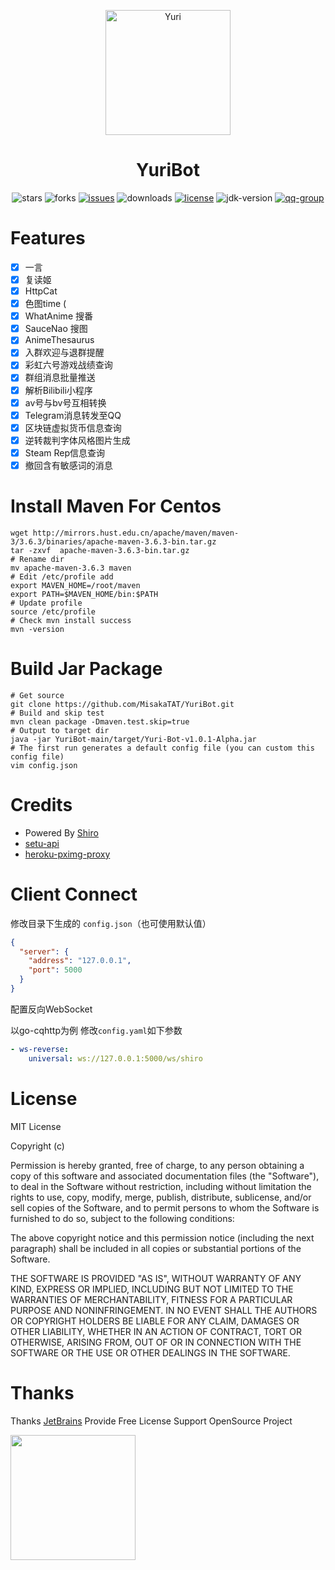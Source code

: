 <p align="center">
  <a href="https://mikuac.com/archives/675"><img src="https://mikuac.com/images/yuri.jpg" width="200" height="200" alt="Yuri"></a>
</p>

<div align="center">

# YuriBot

</div>

<p align="center">
    <img src="https://img.shields.io/github/stars/MisakaTAT/YuriBot?style=flat-square" alt="stars">
    <img src="https://img.shields.io/github/forks/MisakaTAT/YuriBot?style=flat-square" alt="forks">
    <a href="https://github.com/MisakaTAT/YuriBot/issues"><img src="https://img.shields.io/github/issues/MisakaTAT/YuriBot?style=flat-square" alt="issues"></a>
    <img src="https://img.shields.io/github/downloads/MisakaTAT/YuriBot/total?style=flat-square?style=flat-square" alt="downloads">
    <a href="https://github.com/MisakaTAT/YuriBot/blob/main/LICENSE"><img src="https://img.shields.io/github/license/MisakaTAT/YuriBot?style=flat-square" alt="license"></a>
    <img src="https://img.shields.io/badge/jdk-15+-brightgreen.svg?style=flat-square" alt="jdk-version">
    <a href="https://qm.qq.com/cgi-bin/qm/qr?k=Fl3-G9irYp84ng7LAFlTvqrOGIFHdufR&jump_from=webapi"><img src="https://img.shields.io/badge/QQ群-204219849-brightgreen.svg?style=flat-square" alt="qq-group"></a>
</p>

# Features
- [x] 一言
- [x] 复读姬
- [x] HttpCat
- [x] 色图time (
- [x] WhatAnime 搜番
- [x] SauceNao 搜图
- [x] AnimeThesaurus
- [x] 入群欢迎与退群提醒
- [x] 彩虹六号游戏战绩查询
- [x] 群组消息批量推送
- [x] 解析Bilibili小程序
- [x] av号与bv号互相转换
- [x] Telegram消息转发至QQ
- [x] 区块链虚拟货币信息查询
- [x] 逆转裁判字体风格图片生成
- [x] Steam Rep信息查询
- [x] 撤回含有敏感词的消息

# Install Maven For Centos
```shell
wget http://mirrors.hust.edu.cn/apache/maven/maven-3/3.6.3/binaries/apache-maven-3.6.3-bin.tar.gz
tar -zxvf  apache-maven-3.6.3-bin.tar.gz
# Rename dir
mv apache-maven-3.6.3 maven
# Edit /etc/profile add
export MAVEN_HOME=/root/maven
export PATH=$MAVEN_HOME/bin:$PATH
# Update profile
source /etc/profile
# Check mvn install success
mvn -version
```

# Build Jar Package
```shell
# Get source
git clone https://github.com/MisakaTAT/YuriBot.git
# Build and skip test
mvn clean package -Dmaven.test.skip=true
# Output to target dir
java -jar YuriBot-main/target/Yuri-Bot-v1.0.1-Alpha.jar
# The first run generates a default config file (you can custom this config file)
vim config.json
```

# Credits
* Powered By [Shiro](https://github.com/MisakaTAT/Shiro)
* [setu-api](https://api.lolicon.app/#/setu)
* [heroku-pximg-proxy](https://github.com/Tsuk1ko/heroku-pximg-proxy)

# Client Connect
修改目录下生成的 `config.json`（也可使用默认值）
```json
{
  "server": {
    "address": "127.0.0.1",
    "port": 5000
  }
}
```
配置反向WebSocket

以go-cqhttp为例 修改`config.yaml`如下参数
```yaml
- ws-reverse:
    universal: ws://127.0.0.1:5000/ws/shiro
```

# License
MIT License

Copyright (c) <year> <copyright holders>

Permission is hereby granted, free of charge, to any person obtaining a copy of this software and associated documentation files (the "Software"), to deal in the Software without restriction, including without limitation the rights to use, copy, modify, merge, publish, distribute, sublicense, and/or sell copies of the Software, and to permit persons to whom the Software is furnished to do so, subject to the following conditions:

The above copyright notice and this permission notice (including the next paragraph) shall be included in all copies or substantial portions of the Software.

THE SOFTWARE IS PROVIDED "AS IS", WITHOUT WARRANTY OF ANY KIND, EXPRESS OR IMPLIED, INCLUDING BUT NOT LIMITED TO THE WARRANTIES OF MERCHANTABILITY, FITNESS FOR A PARTICULAR PURPOSE AND NONINFRINGEMENT. IN NO EVENT SHALL THE AUTHORS OR COPYRIGHT HOLDERS BE LIABLE FOR ANY CLAIM, DAMAGES OR OTHER LIABILITY, WHETHER IN AN ACTION OF CONTRACT, TORT OR OTHERWISE, ARISING FROM, OUT OF OR IN CONNECTION WITH THE SOFTWARE OR THE USE OR OTHER DEALINGS IN THE SOFTWARE.

# Thanks
Thanks [JetBrains](https://www.jetbrains.com/?from=mirai) Provide Free License Support OpenSource Project

[<img src="https://mikuac.com/images/jetbrains-variant-3.png" width="200"/>](https://www.jetbrains.com/?from=mirai)